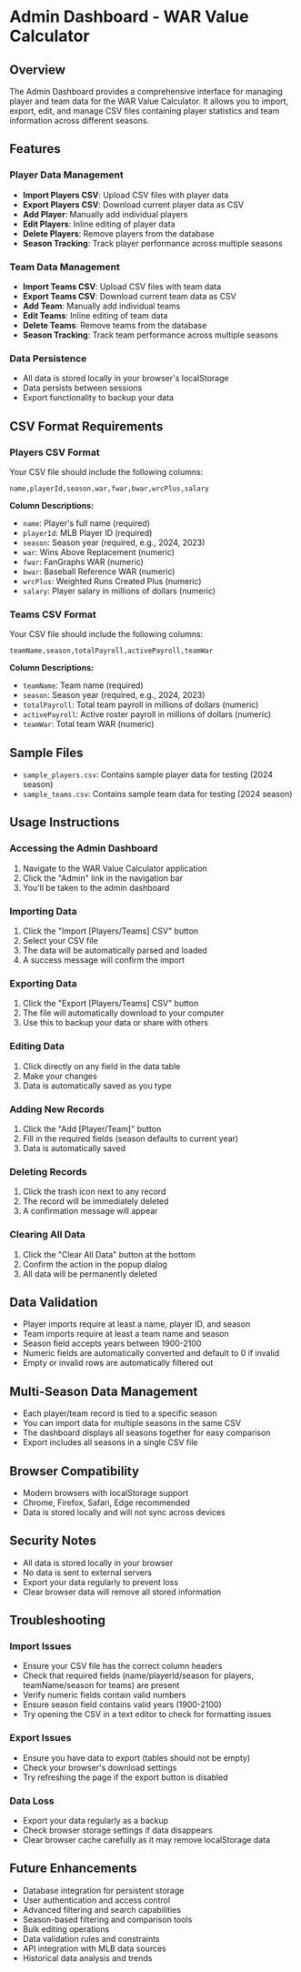 # Admin Dashboard - WAR Value Calculator

## Overview
The Admin Dashboard provides a comprehensive interface for managing player and team data for the WAR Value Calculator. It allows you to import, export, edit, and manage CSV files containing player statistics and team information across different seasons.

## Features

### Player Data Management
- **Import Players CSV**: Upload CSV files with player data
- **Export Players CSV**: Download current player data as CSV
- **Add Player**: Manually add individual players
- **Edit Players**: Inline editing of player data
- **Delete Players**: Remove players from the database
- **Season Tracking**: Track player performance across multiple seasons

### Team Data Management
- **Import Teams CSV**: Upload CSV files with team data
- **Export Teams CSV**: Download current team data as CSV
- **Add Team**: Manually add individual teams
- **Edit Teams**: Inline editing of team data
- **Delete Teams**: Remove teams from the database
- **Season Tracking**: Track team performance across multiple seasons

### Data Persistence
- All data is stored locally in your browser's localStorage
- Data persists between sessions
- Export functionality to backup your data

## CSV Format Requirements

### Players CSV Format
Your CSV file should include the following columns:
```csv
name,playerId,season,war,fwar,bwar,wrcPlus,salary
```

**Column Descriptions:**
- `name`: Player's full name (required)
- `playerId`: MLB Player ID (required)
- `season`: Season year (required, e.g., 2024, 2023)
- `war`: Wins Above Replacement (numeric)
- `fwar`: FanGraphs WAR (numeric)
- `bwar`: Baseball Reference WAR (numeric)
- `wrcPlus`: Weighted Runs Created Plus (numeric)
- `salary`: Player salary in millions of dollars (numeric)

### Teams CSV Format
Your CSV file should include the following columns:
```csv
teamName,season,totalPayroll,activePayroll,teamWar
```

**Column Descriptions:**
- `teamName`: Team name (required)
- `season`: Season year (required, e.g., 2024, 2023)
- `totalPayroll`: Total team payroll in millions of dollars (numeric)
- `activePayroll`: Active roster payroll in millions of dollars (numeric)
- `teamWar`: Total team WAR (numeric)

## Sample Files
- `sample_players.csv`: Contains sample player data for testing (2024 season)
- `sample_teams.csv`: Contains sample team data for testing (2024 season)

## Usage Instructions

### Accessing the Admin Dashboard
1. Navigate to the WAR Value Calculator application
2. Click the "Admin" link in the navigation bar
3. You'll be taken to the admin dashboard

### Importing Data
1. Click the "Import [Players/Teams] CSV" button
2. Select your CSV file
3. The data will be automatically parsed and loaded
4. A success message will confirm the import

### Exporting Data
1. Click the "Export [Players/Teams] CSV" button
2. The file will automatically download to your computer
3. Use this to backup your data or share with others

### Editing Data
1. Click directly on any field in the data table
2. Make your changes
3. Data is automatically saved as you type

### Adding New Records
1. Click the "Add [Player/Team]" button
2. Fill in the required fields (season defaults to current year)
3. Data is automatically saved

### Deleting Records
1. Click the trash icon next to any record
2. The record will be immediately deleted
3. A confirmation message will appear

### Clearing All Data
1. Click the "Clear All Data" button at the bottom
2. Confirm the action in the popup dialog
3. All data will be permanently deleted

## Data Validation
- Player imports require at least a name, player ID, and season
- Team imports require at least a team name and season
- Season field accepts years between 1900-2100
- Numeric fields are automatically converted and default to 0 if invalid
- Empty or invalid rows are automatically filtered out

## Multi-Season Data Management
- Each player/team record is tied to a specific season
- You can import data for multiple seasons in the same CSV
- The dashboard displays all seasons together for easy comparison
- Export includes all seasons in a single CSV file

## Browser Compatibility
- Modern browsers with localStorage support
- Chrome, Firefox, Safari, Edge recommended
- Data is stored locally and will not sync across devices

## Security Notes
- All data is stored locally in your browser
- No data is sent to external servers
- Export your data regularly to prevent loss
- Clear browser data will remove all stored information

## Troubleshooting

### Import Issues
- Ensure your CSV file has the correct column headers
- Check that required fields (name/playerId/season for players, teamName/season for teams) are present
- Verify numeric fields contain valid numbers
- Ensure season field contains valid years (1900-2100)
- Try opening the CSV in a text editor to check for formatting issues

### Export Issues
- Ensure you have data to export (tables should not be empty)
- Check your browser's download settings
- Try refreshing the page if the export button is disabled

### Data Loss
- Export your data regularly as a backup
- Check browser storage settings if data disappears
- Clear browser cache carefully as it may remove localStorage data

## Future Enhancements
- Database integration for persistent storage
- User authentication and access control
- Advanced filtering and search capabilities
- Season-based filtering and comparison tools
- Bulk editing operations
- Data validation rules and constraints
- API integration with MLB data sources
- Historical data analysis and trends 